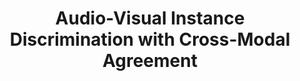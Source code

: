---
id:             2021-avid
title:          "Audio-Visual Instance Discrimination with Cross-Modal Agreement"
authors:        <b>Pedro Morgado</b>, Nuno Vasconcelos, Ishan Misra
venue:          IEEE/CVF Conf. on Computer Vision and Pattern Recognition (CVPR), 2021.
year:           "2021-03"
highlight:      Best paper candidate
thumbnail:      assets/publications/2021-avid/thumbnail.jpg
links:
    pdf:    	assets/publications/2021-avid/cvpr21-avid.pdf
    paper:      https://arxiv.org/abs/2004.12943
    code:       https://github.com/facebookresearch/AVID-CMA
    video:      https://youtu.be/WWwJ_NLQQ9w
    blogpost:	https://ai.facebook.com/blog/audiovisual-self-supervised-representation-learning
    bibtex:     assets/publications/2021-avid/ref.txt
other_venues:
    - title:    Audio-Visual Instance Discrimination
      venue:    ECCV Workshop - Multi-Modal Video Analysis, 2020.
      links:
        paper:  assets/publications/2021-avid/eccv20_workshop_avid.pdf
        talk:   https://youtu.be/nkWAVi59Da4
---